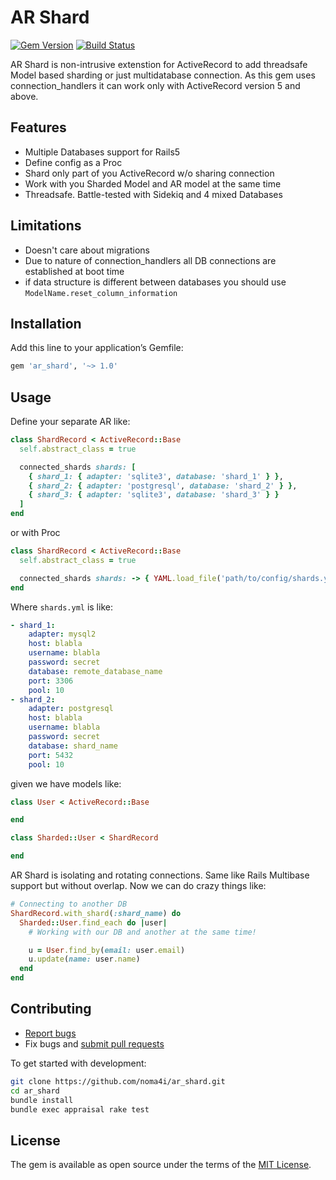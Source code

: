 # AR Shard
[![Gem Version](https://badge.fury.io/rb/ar_shard.svg)](https://badge.fury.io/rb/ar_shard)
[![Build Status](https://travis-ci.com/noma4i/ar_shard.svg?branch=master)](https://travis-ci.com/noma4i/ar_shard)

AR Shard is non-intrusive extenstion for ActiveRecord to add threadsafe Model based sharding or just multidatabase connection. As this gem uses connection_handlers it can work only with ActiveRecord version 5 and above.

## Features
- Multiple Databases support for Rails5
- Define config as a Proc
- Shard only part of you ActiveRecord w/o sharing connection
- Work with you Sharded Model and AR model at the same time
- Threadsafe. Battle-tested with Sidekiq and 4 mixed Databases

## Limitations
- Doesn't care about migrations
- Due to nature of connection_handlers all DB connections are established at boot time
- if data structure is different between databases you should use `ModelName.reset_column_information`

## Installation

Add this line to your application’s Gemfile:

```ruby
gem 'ar_shard', '~> 1.0'
```

## Usage

Define your separate AR like:

```ruby
class ShardRecord < ActiveRecord::Base
  self.abstract_class = true

  connected_shards shards: [
    { shard_1: { adapter: 'sqlite3', database: 'shard_1' } },
    { shard_2: { adapter: 'postgresql', database: 'shard_2' } },
    { shard_3: { adapter: 'sqlite3', database: 'shard_3' } }
  ]
end
```

or with Proc

```ruby
class ShardRecord < ActiveRecord::Base
  self.abstract_class = true

  connected_shards shards: -> { YAML.load_file('path/to/config/shards.yml') }
end
```

 Where `shards.yml` is like:

```yaml
- shard_1:
    adapter: mysql2
    host: blabla
    username: blabla
    password: secret
    database: remote_database_name
    port: 3306
    pool: 10
- shard_2:
    adapter: postgresql
    host: blabla
    username: blabla
    password: secret
    database: shard_name
    port: 5432
    pool: 10
```


given we have models like:

```ruby
class User < ActiveRecord::Base

end

class Sharded::User < ShardRecord

end
```

AR Shard is isolating and rotating connections. Same like Rails Multibase support but without overlap.
Now we can do crazy things like:

```ruby
# Connecting to another DB
ShardRecord.with_shard(:shard_name) do
  Sharded::User.find_each do |user|
    # Working with our DB and another at the same time!

    u = User.find_by(email: user.email)
    u.update(name: user.name)
  end
end
```

## Contributing

- [Report bugs](https://github.com/noma4i/ar_shard/issues)
- Fix bugs and [submit pull requests](https://github.com/noma4i/ar_shard/pulls)

To get started with development:

```sh
git clone https://github.com/noma4i/ar_shard.git
cd ar_shard
bundle install
bundle exec appraisal rake test
```

## License

The gem is available as open source under the terms of the [MIT License](https://opensource.org/licenses/MIT).
